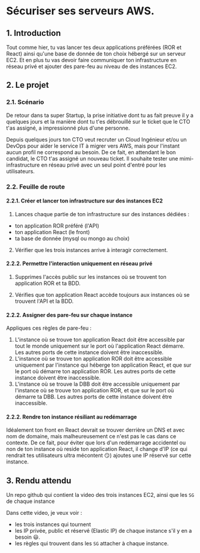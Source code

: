 # Sécuriser ses serveurs AWS.

## 1. Introduction
Tout comme hier, tu vas lancer tes deux applications préférées (ROR et React) ainsi qu'une base de donnée de ton choix hébergé sur un serveur EC2.
Et en plus tu vas devoir faire communiquer ton infrastructure en réseau privé et ajouter des pare-feu 
au niveau de des instances EC2.

## 2. Le projet
### 2.1. Scénario
De retour dans ta super Startup, la prise initiative dont tu as fait preuve il y a quelques jours et la manière dont tu t'es débrouillé sur le ticket que le CTO t'as assigné, a impressionné plus d'une personne.

Depuis quelques jours ton CTO veut recruter un Cloud Ingénieur et/ou un DevOps pour aider le service IT à migrer vers AWS, 
mais pour l'instant aucun profil ne correspond au besoin. De ce fait, en attendant le bon candidat, le CTO t'as assigné un nouveau ticket.
Il souhaite tester une mimi-infrastructure en réseau privé avec un seul point d'entré pour les utilisateurs.

### 2.2. Feuille de route
#### 2.2.1. Créer et lancer ton infrastructure sur des instances EC2
1. Lances chaque partie de ton infrastructure sur des instances dédiées :
- ton application ROR préféré (l'API)
- ton application React (le front)
- ta base de donnée (mysql ou mongo au choix)

2. Vérifier que les trois instances arrive à interagir correctement.

#### 2.2.2. Permettre l'interaction uniquement en réseau privé
1. Supprimes l'accès public sur les instances où se trouvent ton application ROR et ta BDD.

2. Vérifies que ton application React accède toujours aux instances où se trouvent l'API et la BDD.
 
#### 2.2.2. Assigner des pare-feu sur chaque instance
Appliques ces règles de pare-feu :

1. L'instance où se trouve ton application React doit être accessible par tout le monde uniquement sur le port où l'application React démarre. Les autres ports de cette instance doivent être inaccessible.
2. L'instance où se trouve ton application ROR doit être accessible uniquement par l'instance qui héberge ton application React, 
   et que sur le port où démarre ton application ROR. Les autres ports de cette instance doivent être inaccessible.
3. L'instance où se trouve la DBB doit être accessible uniquement par l'instance où se trouve ton application ROR,
   et que sur le port où démarre ta DBB. Les autres ports de cette instance doivent être inaccessible.

#### 2.2.2. Rendre ton instance résiliant au redémarrage
Idéalement ton front en React devrait se trouver derrière un DNS et avec nom de domaine, mais malheureusement ce n'est pas le cas dans ce contexte.
De ce fait, pour éviter que lors d'un redémarrage accidentel ou non de ton instance
où reside ton application React, il change d'IP (ce qui rendrait tes utilisateurs ultra mécontent 😏) ajoutes une IP réservé sur cette instance.


## 3. Rendu attendu
Un repo github qui contient la video des trois instances EC2, ainsi que les `SG` de chaque instance

Dans cette video, je veux voir :
- les trois instances qui tournent
- les IP privée, public et réservé (Elastic IP) de chaque instance s'il y en a besoin 😃.
- les règles qui trouvent dans les `SG` attacher à chaque instance. 
